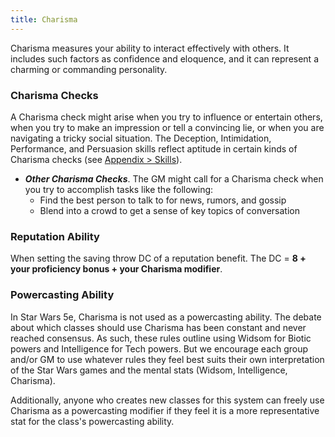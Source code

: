 ```yaml
---
title: Charisma
---
```

Charisma measures your ability to interact effectively with others. It includes such factors as confidence and eloquence,
and it can represent a charming or commanding personality.

### Charisma Checks

A Charisma check might arise when you try to influence or entertain others, when you try to make an impression or
tell a convincing lie, or when you are navigating a tricky social situation. The Deception, Intimidation, Performance,
and Persuasion skills reflect aptitude in certain kinds of Charisma checks (see [Appendix > Skills](/appendix/skills)).

- __*Other Charisma Checks*__. The GM might call for a Charisma check when you try to accomplish tasks like the following:
  - Find the best person to talk to for news, rumors, and gossip
  - Blend into a crowd to get a sense of key topics of conversation

### Reputation Ability
When setting the saving throw DC of a reputation benefit. The DC = __8 + your proficiency bonus + your Charisma modifier__.

### Powercasting Ability
In Star Wars 5e, Charisma is not used as a powercasting ability. The debate about which classes should
use Charisma has been constant and never reached consensus. As such, these rules outline using Widsom for Biotic powers
and Intelligence for Tech powers. But we encourage each group and/or GM to use whatever rules they feel best suits their
own interpretation of the Star Wars games and the mental stats (Widsom, Intelligence, Charisma).

Additionally, anyone who creates new classes for this system can freely use Charisma as a powercasting modifier if
they feel it is a more representative stat for the class's powercasting ability.

<me-source-reference pages="82-83"></me-source-reference>

